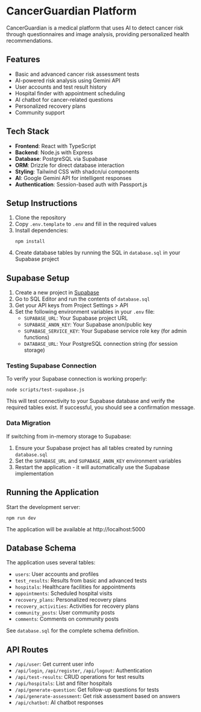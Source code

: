 # CancerGuardian Platform

CancerGuardian is a medical platform that uses AI to detect cancer risk through questionnaires and image analysis, providing personalized health recommendations.

## Features

- Basic and advanced cancer risk assessment tests
- AI-powered risk analysis using Gemini API
- User accounts and test result history
- Hospital finder with appointment scheduling
- AI chatbot for cancer-related questions
- Personalized recovery plans
- Community support

## Tech Stack

- **Frontend**: React with TypeScript
- **Backend**: Node.js with Express
- **Database**: PostgreSQL via Supabase
- **ORM**: Drizzle for direct database interaction
- **Styling**: Tailwind CSS with shadcn/ui components
- **AI**: Google Gemini API for intelligent responses
- **Authentication**: Session-based auth with Passport.js

## Setup Instructions

1. Clone the repository
2. Copy `.env.template` to `.env` and fill in the required values
3. Install dependencies:
   ```
   npm install
   ```
4. Create database tables by running the SQL in `database.sql` in your Supabase project

## Supabase Setup

1. Create a new project in [Supabase](https://supabase.com)
2. Go to SQL Editor and run the contents of `database.sql`
3. Get your API keys from Project Settings > API
4. Set the following environment variables in your `.env` file:
   - `SUPABASE_URL`: Your Supabase project URL
   - `SUPABASE_ANON_KEY`: Your Supabase anon/public key
   - `SUPABASE_SERVICE_KEY`: Your Supabase service role key (for admin functions)
   - `DATABASE_URL`: Your PostgreSQL connection string (for session storage)

### Testing Supabase Connection

To verify your Supabase connection is working properly:

```
node scripts/test-supabase.js
```

This will test connectivity to your Supabase database and verify the required tables exist. If successful, you should see a confirmation message.

### Data Migration

If switching from in-memory storage to Supabase:

1. Ensure your Supabase project has all tables created by running `database.sql`
2. Set the `SUPABASE_URL` and `SUPABASE_ANON_KEY` environment variables
3. Restart the application - it will automatically use the Supabase implementation

## Running the Application

Start the development server:

```
npm run dev
```

The application will be available at http://localhost:5000

## Database Schema

The application uses several tables:

- `users`: User accounts and profiles
- `test_results`: Results from basic and advanced tests
- `hospitals`: Healthcare facilities for appointments
- `appointments`: Scheduled hospital visits
- `recovery_plans`: Personalized recovery plans
- `recovery_activities`: Activities for recovery plans
- `community_posts`: User community posts
- `comments`: Comments on community posts

See `database.sql` for the complete schema definition.

## API Routes

- `/api/user`: Get current user info
- `/api/login`, `/api/register`, `/api/logout`: Authentication 
- `/api/test-results`: CRUD operations for test results
- `/api/hospitals`: List and filter hospitals
- `/api/generate-question`: Get follow-up questions for tests
- `/api/generate-assessment`: Get risk assessment based on answers
- `/api/chatbot`: AI chatbot responses